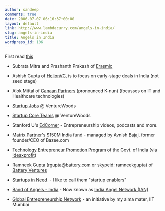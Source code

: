 ```yaml
---
author: sandeep
comments: true
date: 2006-07-07 06:16:37+00:00
layout: default
link: http://www.lambdacurry.com/angels-in-india/
slug: angels-in-india
title: Angels in India
wordpress_id: 106
---
```


First read [this](http://www.genuinevc.com/archives/2005/11/seven_common_ta.htm)



	
  * Subrata Mitra and Prashanth Prakash of [Erasmic](http://www.erasmic.com/)

	
  * Ashish Gupta of  [HelionVC](http://www.helionvc.com/), is to focus on early-stage deals in India (not seed stage)

	
  * Alok Mittal of [ Canaan Partners](http://www.canaan.com/) (pronounced K-nun)  (focusses on IT and Healthcare technologies)

	
  * [Startup Jobs](http://www.venturewoods.org/index.php/venturejobs/) @ VentureWoods

	
  * [Startup Core Teams](http://www.venturewoods.org/index.php/venturejobs/) @ VentureWoods

	
  * Stanford U's [EdCorner](http://edcorner.stanford.edu/) - Entrepreneurship videos, podcasts and more.

	
  * [Matrix Partner](http://www.matrixpartners.com/index.asp)'s $150M India fund - managed by Avnish Bajaj, former founder/CEO of Bazee.com

	
  * [Technology Entrepreneur Promotion Program](http://tifac.org.in/) of the Govt. of India (via [Ideaxprofit](http://ideaxprofit.blogspot.com/2006/05/seed-funding-in-india-prove-your-idea.html))

	
  * Ramneek Gupta (rgupta@battery.com or skypeid: ramneekgupta) of [Battery Ventures](http://www.battery.com/)

	
  * [Startups in Need ](http://startups.in/Need) - I like to call them "startup enablers"

	
  * [Band of Angels - India](http://boaindia.com) - Now known as [India Angel Network (IAN)](http://www.indianangelnetwork.com/)

	
  * [Global Entrepreneurship Network](http://www.genportal.org/) - an initiative by my alma mater, IIT Mumbai


